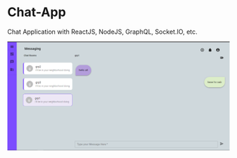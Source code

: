 # Chat-App
Chat Application with ReactJS, NodeJS, GraphQL, Socket.IO, etc.

![scr](img/msghome.png)
